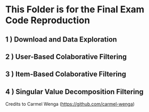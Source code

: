 # This Folder is for the Final Exam Code Reproduction

## 1 ) Download and Data Exploration

## 2 ) User-Based Colaborative Filtering
## 3 ) Item-Based Colaborative Filtering

## 4 ) Singular Value Decomposition Filtering
Credits to Carmel Wenga (https://github.com/carmel-wenga)
